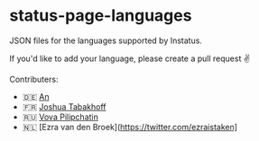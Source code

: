 # status-page-languages

JSON files for the languages supported by Instatus. 


If you'd like to add your language, please create a pull request ✌️ 

Contributers:
- 🇩🇪 [An](https://twitter.com/AnTheMaker)
- 🇫🇷 [Joshua Tabakhoff](https://twitter.com/joshtab_)
- 🇷🇺 [Vova Pilipchatin](https://twitter.com/VPilipchatin)
- 🇳🇱 [Ezra van den Broek](https://twitter.com/ezraistaken]
